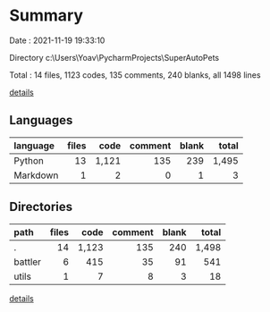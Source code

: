 # Summary

Date : 2021-11-19 19:33:10

Directory c:\Users\Yoav\PycharmProjects\SuperAutoPets

Total : 14 files,  1123 codes, 135 comments, 240 blanks, all 1498 lines

[details](details.md)

## Languages
| language | files | code | comment | blank | total |
| :--- | ---: | ---: | ---: | ---: | ---: |
| Python | 13 | 1,121 | 135 | 239 | 1,495 |
| Markdown | 1 | 2 | 0 | 1 | 3 |

## Directories
| path | files | code | comment | blank | total |
| :--- | ---: | ---: | ---: | ---: | ---: |
| . | 14 | 1,123 | 135 | 240 | 1,498 |
| battler | 6 | 415 | 35 | 91 | 541 |
| utils | 1 | 7 | 8 | 3 | 18 |

[details](details.md)